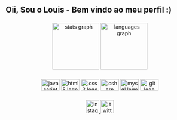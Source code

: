 <h2 align="left">Oii, Sou o Louis - Bem vindo ao meu perfil  :)</h2>

###

<div align="center">
  <img src="https://github-readme-stats.vercel.app/api?hide_title=false&hide_rank=false&show_icons=true&include_all_commits=true&count_private=true&disable_animations=false&theme=dracula&locale=en&hide_border=false&username=L0u1sGG" height="125" alt="stats graph"  />
  <img src="https://github-readme-stats.vercel.app/api/top-langs?locale=en&hide_title=false&layout=compact&card_width=320&langs_count=5&theme=dracula&hide_border=false&username=L0u1sGG" height="125" alt="languages graph"  />
</div>

###

<div align="center">
  <img src="https://cdn.jsdelivr.net/gh/devicons/devicon/icons/javascript/javascript-original.svg" height="30" width="49" alt="javascript logo"  />
  <img src="https://cdn.jsdelivr.net/gh/devicons/devicon/icons/html5/html5-original.svg" height="30" width="49" alt="html5 logo"  />
  <img src="https://cdn.jsdelivr.net/gh/devicons/devicon/icons/css3/css3-original.svg" height="30" width="49" alt="css3 logo"  />
  <img src="https://cdn.jsdelivr.net/gh/devicons/devicon/icons/csharp/csharp-original.svg" height="30" width="49" alt="csharp logo"  />
  <img src="https://cdn.jsdelivr.net/gh/devicons/devicon/icons/mysql/mysql-original.svg" height="30" width="49" alt="mysql logo"  />
  <img src="https://cdn.jsdelivr.net/gh/devicons/devicon/icons/git/git-original.svg" height="30" width="49" alt="git logo"  />
</div>

###

<div align="center">
  <a href="https://www.instagram.com/hey_l0uis/" target="_blank">
    <img src="https://img.shields.io/static/v1?message=Instagram&logo=instagram&label=&color=E4405F&logoColor=white&labelColor=&style=for-the-badge" height="35" alt="instagram logo"  />
  </a>
  <a href="https://twitter.com/wwwDotLOu1s?t=uMCh-hObye7y6fO3VsHijw&s=08" target="_blank">
    <img src="https://img.shields.io/static/v1?message=Twitter&logo=twitter&label=&color=1DA1F2&logoColor=white&labelColor=&style=for-the-badge" height="35" alt="twitter logo"  />
  </a>
</div>

###
